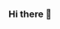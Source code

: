 ### Hi there 👋

<!--
**nishanthsenthilvasagam/nishanthsenthilvasagam** is a ✨ _special_ ✨ repository because its `README.md` (this file) appears on your GitHub profile.

Here are some ideas to get you started:

- 🔭 I’m currently working on ...
- 🌱 I’m currently learning ...
- 👯 I’m looking to collaborate on ...
- 🤔 I’m looking for help with ...
- 💬 Ask me about ...
- 📫 How to reach me: ...
- 😄 Pronouns: ...
- ⚡ Fun fact: ...











[![Nishanth's GitHub stats](https://github-readme-stats.vercel.app/api?username=nishanthsenthilvasagam)](https://github.com/anuraghazra/github-readme-stats)

[![Top Langs](https://github-readme-stats.vercel.app/api/top-langs/?username=nishanthsenthilvasagam)](https://github.com/anuraghazra/github-readme-stats)
-->
